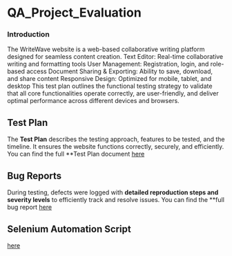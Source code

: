 # QA_Project_Evaluation

### Introduction
The WriteWave website is a web-based collaborative writing platform designed for seamless content creation.
Text Editor: Real-time collaborative writing and formatting tools
User Management: Registration, login, and role-based access
Document Sharing & Exporting: Ability to save, download, and share content
Responsive Design: Optimized for mobile, tablet, and desktop
This test plan outlines the functional testing strategy to validate that all core functionalities operate correctly, are user-friendly, and deliver optimal performance across different devices and browsers. 

## Test Plan
The **Test Plan** describes the testing approach, features to be tested, and the timeline. It ensures the website functions correctly, securely, and efficiently. You can find the full **Test Plan document [here](https://docs.google.com/document/d/1miHjoVf5g7S36NKpg7Y0ecnsuaEBBaU_bw829a99ago/edit?usp=sharing)
## Bug Reports
During testing, defects were logged with **detailed reproduction steps and severity levels** to efficiently track and resolve issues. You can find the **full bug report [here](https://docs.google.com/spreadsheets/d/1N-WpT86vZ1mXXdZyvXRIw-kyIG73Q9o9d3ghhEhEE8E/edit?usp=sharing)
## Selenium Automation Script
[here](https://docs.google.com/document/d/1wNvBU00lPVTsOnIawIU0CqucWjz-qwk2QCuzeopM7gk/edit?usp=sharing)
